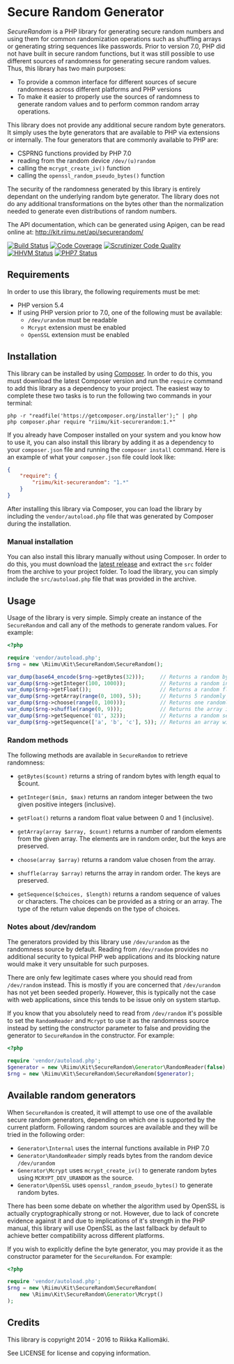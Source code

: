 # Secure Random Generator #

*SecureRandom* is a PHP library for generating secure random numbers and using
them for common randomization operations such as shuffling arrays or generating
string sequences like passwords. Prior to version 7.0, PHP did not have built in
secure random functions, but it was still possible to use different sources of
randomness for generating secure random values. Thus, this library has two main
purposes:

  * To provide a common interface for different sources of secure randomness
    across different platforms and PHP versions
  * To make it easier to properly use the sources of randomness to generate
    random values and to perform common random array operations.

This library does not provide any additional secure random byte generators. It
simply uses the byte generators that are available to PHP via extensions or
internally. The four generators that are commonly available to PHP are:

  * CSPRNG functions provided by PHP 7.0
  * reading from the random device `/dev/(u)random`
  * calling the `mcrypt_create_iv()` function
  * calling the `openssl_random_pseudo_bytes()` function

The security of the randomness generated by this library is entirely dependant
on the underlying random byte generator. The library does not do any additional
transformations on the bytes other than the normalization needed to generate
even distributions of random numbers.

The API documentation, which can be generated using Apigen, can be read online
at: http://kit.riimu.net/api/securerandom/

[![Build Status](https://img.shields.io/travis/Riimu/Kit-SecureRandom.svg)](https://travis-ci.org/Riimu/Kit-SecureRandom)
[![Code Coverage](https://img.shields.io/scrutinizer/coverage/g/Riimu/Kit-SecureRandom.svg)](https://scrutinizer-ci.com/g/Riimu/Kit-SecureRandom/)
[![Scrutinizer Code Quality](https://img.shields.io/scrutinizer/g/Riimu/Kit-SecureRandom.svg)](https://scrutinizer-ci.com/g/Riimu/Kit-SecureRandom/)
[![HHVM Status](https://img.shields.io/hhvm/riimu/Kit-SecureRandom.svg)](http://hhvm.h4cc.de/package/riimu/Kit-SecureRandom)
[![PHP7 Status](https://img.shields.io/badge/PHP7-tested-brightgreen.svg)]()

## Requirements ##

In order to use this library, the following requirements must be met:

  * PHP version 5.4
  * If using PHP version prior to 7.0, one of the following must be available:
    * `/dev/urandom` must be readable
    * `Mcrypt` extension must be enabled
    * `OpenSSL` extension must be enabled

## Installation ##

This library can be installed by using [Composer](http://getcomposer.org/). In
order to do this, you must download the latest Composer version and run the
`require` command to add this library as a dependency to your project. The
easiest way to complete these two tasks is to run the following two commands
in your terminal:

```
php -r "readfile('https://getcomposer.org/installer');" | php
php composer.phar require "riimu/kit-securerandom:1.*"
```

If you already have Composer installed on your system and you know how to use
it, you can also install this library by adding it as a dependency to your
`composer.json` file and running the `composer install` command. Here is an
example of what your `composer.json` file could look like:

```json
{
    "require": {
        "riimu/kit-securerandom": "1.*"
    }
}
```

After installing this library via Composer, you can load the library by
including the `vendor/autoload.php` file that was generated by Composer during
the installation.

### Manual installation ###

You can also install this library manually without using Composer. In order to
do this, you must download the [latest release](https://github.com/Riimu/Kit-SecureRandom/releases/latest)
and extract the `src` folder from the archive to your project folder. To load
the library, you can simply include the `src/autoload.php` file that was
provided in the archive.

## Usage ##

Usage of the library is very simple. Simply create an instance of the
`SecureRandom` and call any of the methods to generate random values. For
example:

```php
<?php

require 'vendor/autoload.php';
$rng = new \Riimu\Kit\SecureRandom\SecureRandom();

var_dump(base64_encode($rng->getBytes(32)));     // Returns a random byte string
var_dump($rng->getInteger(100, 1000));           // Returns a random integer between 100 and 1000
var_dump($rng->getFloat());                      // Returns a random float between 0 and 1
var_dump($rng->getArray(range(0, 100), 5));      // Returns 5 randomly selected elements from the array
var_dump($rng->choose(range(0, 100)));           // Returns one randomly chosen value from the array
var_dump($rng->shuffle(range(0, 9)));            // Returns the array in random order
var_dump($rng->getSequence('01', 32));           // Returns a random sequence of 0s and 1s with length of 32
var_dump($rng->getSequence(['a', 'b', 'c'], 5)); // Returns an array with 5 elements randomly chosen from 'a', 'b', and 'c'
```

### Random methods ###

The following methods are available in `SecureRandom` to retrieve randomness:

  * `getBytes($count)` returns a string of random bytes with length equal to
    $count.

  * `getInteger($min, $max)` returns an random integer between the two given
    positive integers (inclusive).

  * `getFloat()` returns a random float value between 0 and 1 (inclusive).

  * `getArray(array $array, $count)` returns a number of random elements from
    the given array. The elements are in random order, but the keys are
    preserved.

  * `choose(array $array)` returns a random value chosen from the array.

  * `shuffle(array $array)` returns the array in random order. The keys are
    preserved.

  * `getSequence($choices, $length)` returns a random sequence of values or
    characters. The choices can be provided as a string or an array. The type of
    the return value depends on the type of choices.

### Notes about /dev/random ###

The generators provided by this library use `/dev/urandom` as the randomness
source by default. Reading from `/dev/random` provides no additional security
to typical PHP web applications and its blocking nature would make it very
unsuitable for such purposes.

There are only few legitimate cases where you should read from `/dev/random`
instead. This is mostly if you are concerned that `/dev/urandom` has not yet
been seeded properly. However, this is typically not the case with web
applications, since this tends to be issue only on system startup.

If you know that you absolutely need to read from `/dev/random` it's possible
to set the `RandomReader` and `Mcrypt` to use it as the randomness source
instead by setting the constructor parameter to false and providing the
generator to `SecureRandom` in the constructor. For example:

```php
<?php

require 'vendor/autoload.php';
$generator = new \Riimu\Kit\SecureRandom\Generator\RandomReader(false);
$rng = new \Riimu\Kit\SecureRandom\SecureRandom($generator);
```

## Available random generators ##

When `SecureRandom` is created, it will attempt to use one of the available
secure random generators, depending on which one is supported by the current
platform. Following random sources are available and they will be tried in the
following order:

  * `Generator\Internal` uses the internal functions available in PHP 7.0
  * `Generator\RandomReader` simply reads bytes from the random device
    `/dev/urandom`
  * `Generator\Mcrypt` uses `mcrypt_create_iv()` to generate random bytes using
    `MCRYPT_DEV_URANDOM` as the source.
  * `Generator\OpenSSL` uses `openssl_random_pseudo_bytes()` to generate random
    bytes.

There has been some debate on whether the algorithm used by OpenSSL is actually
cryptographically strong or not. However, due to lack of concrete evidence
against it and due to implications of it's strength in the PHP manual, this
library will use OpenSSL as the last fallback by default to achieve better
compatibility across different platforms.

If you wish to explicitly define the byte generator, you may provide it as the
constructor parameter for the `SecureRandom`. For example:

```php
<?php

require 'vendor/autoload.php';
$rng = new \Riimu\Kit\SecureRandom\SecureRandom(
    new \Riimu\Kit\SecureRandom\Generator\Mcrypt()
);
```

## Credits ##

This library is copyright 2014 - 2016 to Riikka Kalliomäki.

See LICENSE for license and copying information.
